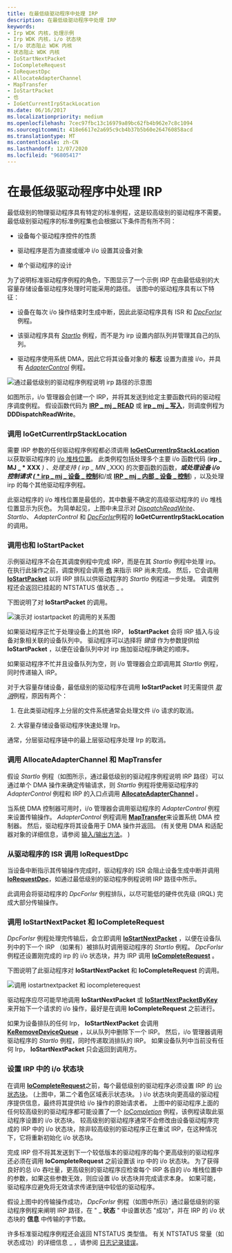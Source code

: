 ```yaml
---
title: 在最低级驱动程序中处理 IRP
description: 在最低级驱动程序中处理 IRP
keywords:
- Irp WDK 内核，处理示例
- Irp WDK 内核，i/o 状态块
- I/o 状态阻止 WDK 内核
- 状态阻止 WDK 内核
- IoStartNextPacket
- IoCompleteRequest
- IoRequestDpc
- AllocateAdapterChannel
- MapTransfer
- IoStartPacket
- 也
- IoGetCurrentIrpStackLocation
ms.date: 06/16/2017
ms.localizationpriority: medium
ms.openlocfilehash: 7cec97fbc13c16979a89bc62fb4b962e7c8c1094
ms.sourcegitcommit: 418e6617e2a695c9cb4b37b5b60e264760858acd
ms.translationtype: MT
ms.contentlocale: zh-CN
ms.lasthandoff: 12/07/2020
ms.locfileid: "96805417"
---
```

# <a name="processing-irps-in-a-lowest-level-driver"></a>在最低级驱动程序中处理 IRP





最低级别的物理驱动程序具有特定的标准例程，这是较高级别的驱动程序不需要。 最低级别驱动程序的标准例程集也会根据以下条件而有所不同：

-   设备每个驱动程序控件的性质

-   驱动程序是否为直接或缓冲 i/o 设置其设备对象

-   单个驱动程序的设计

为了说明标准驱动程序例程的角色，下图显示了一个示例 IRP 在由最低级别的大容量存储设备驱动程序处理时可能采用的路径。 该图中的驱动程序具有以下特征：

-   设备在每次 i/o 操作结束时生成中断，因此此驱动程序具有 ISR 和 [*DpcForIsr*](/windows-hardware/drivers/ddi/wdm/nc-wdm-io_dpc_routine) 例程。

-   该驱动程序具有 [*StartIo*](/windows-hardware/drivers/ddi/wdm/nc-wdm-driver_startio) 例程，而不是为 irp 设置内部队列并管理其自己的队列。

-   驱动程序使用系统 DMA，因此它将其设备对象的 **标志** 设置为直接 i/o，并具有 [*AdapterControl*](/windows-hardware/drivers/ddi/wdm/nc-wdm-driver_control) 例程。

![通过最低级别的驱动程序例程说明 irp 路径的示意图](images/4loddirp.png)

如图所示，i/o 管理器会创建一个 IRP，并将其发送到给定主要函数代码的驱动程序调度例程。 假设函数代码为 [**IRP \_ mj \_ READ**](./irp-mj-read.md) 或 [**irp \_ mj \_ 写入**](./irp-mj-write.md)，则调度例程为 **DDDispatchReadWrite**。

### <a name="calling-iogetcurrentirpstacklocation"></a>调用 IoGetCurrentIrpStackLocation

需要 IRP 参数的任何驱动程序例程都必须调用 [**IoGetCurrentIrpStackLocation**](/windows-hardware/drivers/ddi/wdm/nf-wdm-iogetcurrentirpstacklocation) 以获取驱动程序的 [i/o 堆栈位置](i-o-stack-locations.md)。 此类例程包括处理多个主要 i/o 函数代码 (<strong>irp \_ MJ \_ * XXX</strong> <em>) 、处理支持 (</em> <em>irp \_ MN \_</em>XXX) 的次要函数的函数，<strong><em>或处理设备 i/o 控制请求 ([</em> * irp \_ mj \_ 设备 \_ 控制</strong>](./irp-mj-device-control.md)和/或 [**IRP \_ mj \_ 内部 \_ 设备 \_ 控制**](./irp-mj-internal-device-control.md)) ，以及处理 irp 的每个其他驱动程序例程。

此驱动程序的 i/o 堆栈位置是最低的，其中数量不确定的高级驱动程序的 i/o 堆栈位置显示为灰色。 为简单起见，上图中未显示对 [*DispatchReadWrite*](/windows-hardware/drivers/ddi/wdm/nc-wdm-driver_dispatch)、 *StartIo*、 *AdapterControl* 和 [*DpcForIsr*](/windows-hardware/drivers/ddi/wdm/nc-wdm-io_dpc_routine)例程的 **IoGetCurrentIrpStackLocation** 的调用。

### <a name="calling-iomarkirppending-and-iostartpacket"></a>调用也和 IoStartPacket

示例驱动程序不会在其调度例程中完成 IRP，而是在其 *StartIo* 例程中处理 irp。 在执行此操作之前，调度例程会调用 [**也**](/windows-hardware/drivers/ddi/wdm/nf-wdm-iomarkirppending) 来指示 IRP 尚未完成。 然后，它会调用 [**IoStartPacket**](/windows-hardware/drivers/ddi/ntifs/nf-ntifs-iostartpacket) 以将 IRP 排队以供驱动程序的 *StartIo* 例程进一步处理。 调度例程还会返回已挂起的 NTSTATUS 值状态 \_ 。

下图说明了对 **IoStartPacket** 的调用。

![演示对 iostartpacket 的调用的关系图](images/4strtpak.png)

如果驱动程序正忙于处理设备上的其他 IRP， **IoStartPacket** 会将 IRP 插入与设备对象相关联的设备队列中。 驱动程序可以选择将 *键值* 作为参数提供给 **IoStartPacket** ，以便在设备队列中对 irp 施加驱动程序确定的顺序。

如果驱动程序不忙并且设备队列为空，则 i/o 管理器会立即调用其 *StartIo* 例程，同时传递输入 IRP。

对于大容量存储设备，最低级别的驱动程序在调用 **IoStartPacket** 时无需提供 [*取消*](/windows-hardware/drivers/ddi/wdm/nc-wdm-driver_cancel)例程，原因有两个：

1.  在此类驱动程序上分层的文件系统通常会处理文件 i/o 请求的取消。

2.  大容量存储设备驱动程序快速处理 Irp。

通常，分层驱动程序链中的最上层驱动程序处理 Irp 的取消。

### <a name="calling-allocateadapterchannel-and-maptransfer"></a>调用 AllocateAdapterChannel 和 MapTransfer

假设 *StartIo* 例程（如图所示，通过最低级别的驱动程序例程说明 IRP 路径）可以通过单个 DMA 操作来确定传输请求，则 *StartIo* 例程将使用驱动程序的 *AdapterControl* 例程和 IRP 的入口点调用 [**AllocateAdapterChannel**](/windows-hardware/drivers/ddi/wdm/nc-wdm-pallocate_adapter_channel) 。

当系统 DMA 控制器可用时，i/o 管理器会调用驱动程序的 *AdapterControl* 例程来设置传输操作。 *AdapterControl* 例程调用 [**MapTransfer**](/windows-hardware/drivers/ddi/wdm/nc-wdm-pmap_transfer)来设置系统 DMA 控制器。 然后，驱动程序将其设备用于 DMA 操作并返回。  (有关使用 DMA 和适配器对象的详细信息，请参阅 [输入/输出方法](i-o-programming-techniques.md)。 ) 

### <a name="calling-iorequestdpc-from-the-drivers-isr"></a>从驱动程序的 ISR 调用 IoRequestDpc

当设备中断指示其传输操作完成时，驱动程序的 ISR 会阻止设备生成中断并调用 [**IoRequestDpc**](/windows-hardware/drivers/ddi/wdm/nf-wdm-iorequestdpc)，如通过最低级别的驱动程序例程说明 IRP 路径中所示。

此调用会将驱动程序的 *DpcForIsr* 例程排队，以尽可能低的硬件优先级 (IRQL) 完成大部分传输操作。

### <a name="calling-iostartnextpacket-and-iocompleterequest"></a>调用 IoStartNextPacket 和 IoCompleteRequest

*DpcForIsr* 例程处理完传输后，会立即调用 [**IoStartNextPacket**](/windows-hardware/drivers/ddi/ntifs/nf-ntifs-iostartnextpacket) ，以便在设备队列中的下一个 IRP （如果有）被排队时调用驱动程序的 *StartIo* 例程。 *DpcForIsr* 例程还设置刚完成的 irp 的 i/o 状态块，并为 IRP 调用 [**IoCompleteRequest**](/windows-hardware/drivers/ddi/wdm/nf-wdm-iocompleterequest) 。

下图说明了此驱动程序对 **IoStartNextPacket** 和 **IoCompleteRequest** 的调用。

![调用 iostartnextpacket 和 iocompleterequest](images/4snxtpak.png)

驱动程序应尽可能早地调用 **IoStartNextPacket** 或 [**IoStartNextPacketByKey**](/windows-hardware/drivers/ddi/ntifs/nf-ntifs-iostartnextpacketbykey) 来开始下一个请求的 i/o 操作，最好是在调用 **IoCompleteRequest** 之前进行。

如果为设备排队的任何 Irp， **IoStartNextPacket** 会调用 [**KeRemoveDeviceQueue**](/windows-hardware/drivers/ddi/wdm/nf-wdm-keremovedevicequeue) ，以从队列中删除下一个 IRP。 然后，i/o 管理器调用驱动程序的 *StartIo* 例程，同时传递取消排队的 IRP。 如果设备队列中当前没有任何 Irp， **IoStartNextPacket** 只会返回到调用方。

### <a name="setting-the-io-status-block-in-an-irp"></a><a href="" id="ddk-setting-the-i-o-status-block-in-an-irp-kg"></a>设置 IRP 中的 i/o 状态块

在调用 [**IoCompleteRequest**](/windows-hardware/drivers/ddi/wdm/nf-wdm-iocompleterequest)之前，每个最低级别的驱动程序必须设置 IRP 的 [i/o 状态块](i-o-status-blocks.md)。  (上图中，第二个着色区域表示状态块。 ) i/o 状态块向更高级的驱动程序提供信息，最终将其提供给 i/o 操作的原始请求者。 上图中的驱动程序上面的任何较高级别的驱动程序都可能设置了一个 [*IoCompletion*](/windows-hardware/drivers/ddi/wdm/nc-wdm-io_completion_routine) 例程，该例程读取此驱动程序设置的 i/o 状态块。 较高级别的驱动程序通常不会修改由设备驱动程序完成的 IRP 中的 i/o 状态块，除非较高级别的驱动程序正在重试 IRP，在这种情况下，它将重新初始化 i/o 状态块。

完成 IRP 但不将其发送到下一个较低版本的驱动程序的每个更高级别的驱动程序还必须在调用 **IoCompleteRequest** 之前设置该 irp 中的 i/o 状态块。 为了获得良好的总 i/o 吞吐量，更高级别的驱动程序应检查每个 IRP 各自的 i/o 堆栈位置中的参数，如果这些参数无效，则应设置 i/o 状态块并完成请求本身。 如果可能，驱动程序应避免将无效请求传递到链中较低的驱动程序。

假设上图中的传输操作成功， *DpcForIsr* 例程（如图中所示）通过最低级别的驱动程序例程来阐明 IRP 路径，在 " \_ **状态** " 中设置状态 "成功"，并在 IRP 的 i/o 状态块的 **信息** 中传输的字节数。

许多标准驱动程序例程还会返回 NTSTATUS 类型值。 有关 NTSTATUS 常量（如状态成功）的详细信息 \_ ，请参阅 [日志记录错误](logging-errors.md)。

